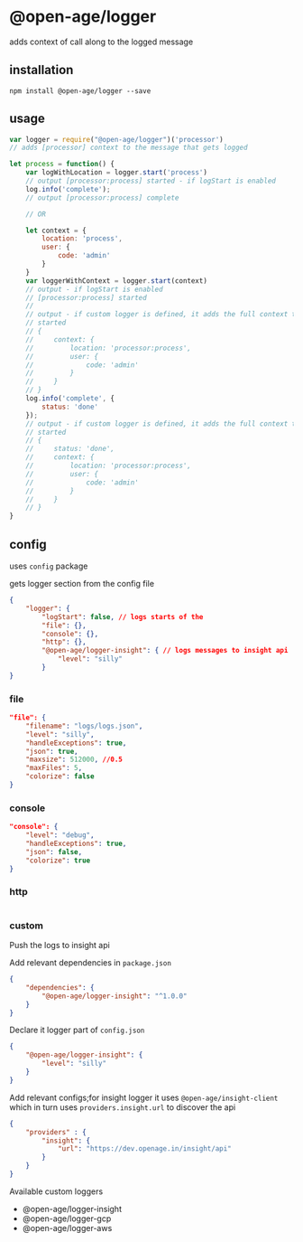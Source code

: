 # @open-age/logger

adds context of call along to the logged message

## installation

```shell
npm install @open-age/logger --save
```

## usage

```javascript
var logger = require("@open-age/logger")('processor')
// adds [processor] context to the message that gets logged

let process = function() {
    var logWithLocation = logger.start('process')
    // output [processor:process] started - if logStart is enabled
    log.info('complete');
    // output [processor:process] complete

    // OR

    let context = {
        location: 'process',
        user: {
            code: 'admin'
        }
    }
    var loggerWithContext = logger.start(context)
    // output - if logStart is enabled
    // [processor:process] started
    //
    // output - if custom logger is defined, it adds the full context to meta
    // started
    // {
    //     context: {
    //         location: 'processor:process',
    //         user: {
    //             code: 'admin'
    //         }
    //     }
    // }
    log.info('complete', {
        status: 'done'
    });
    // output - if custom logger is defined, it adds the full context to meta
    // started
    // {
    //     status: 'done',
    //     context: {
    //         location: 'processor:process',
    //         user: {
    //             code: 'admin'
    //         }
    //     }
    // }
}
```

## config

uses `config` package

gets logger section from the config file

```JSON
{
    "logger": {
        "logStart": false, // logs starts of the
        "file": {},
        "console": {},
        "http": {},
        "@open-age/logger-insight": { // logs messages to insight api
            "level": "silly"
        }
}
```

### file

```JSON
"file": {
    "filename": "logs/logs.json",
    "level": "silly",
    "handleExceptions": true,
    "json": true,
    "maxsize": 512000, //0.5
    "maxFiles": 5,
    "colorize": false
}
```

### console

```JSON
"console": {
    "level": "debug",
    "handleExceptions": true,
    "json": false,
    "colorize": true
}
```

### http

```JSON
```

### custom

Push the logs to insight api

Add relevant dependencies in `package.json`

```json
{
    "dependencies": {
        "@open-age/logger-insight": "^1.0.0"
    }
}
```

Declare it logger part of `config.json`

```JSON
{
    "@open-age/logger-insight": {
        "level": "silly"
    }
}
```

Add relevant configs;for insight logger it uses `@open-age/insight-client` which in turn uses `providers.insight.url` to discover the api

```json
{
    "providers" : {
        "insight": {
            "url": "https://dev.openage.in/insight/api"
        }
    }
}
```

Available custom loggers

- @open-age/logger-insight
- @open-age/logger-gcp
- @open-age/logger-aws
